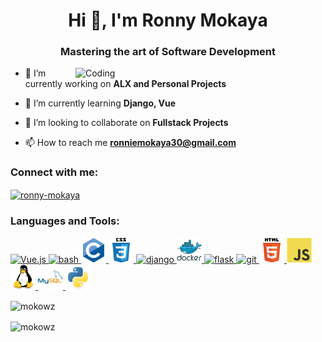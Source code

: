 <h1 align="center">Hi 👋, I'm Ronny Mokaya</h1>
<h3 align="center">Mastering the art of Software Development</h3>

<img align="right" alt="Coding" width="400" src="https://t4.ftcdn.net/jpg/03/13/40/45/240_F_313404541_e9YZ3pht6oEEkMXuhxTboqXA2B2ShNnC.jpg" />

- 🔭 I’m currently working on **ALX and Personal Projects**

- 🌱 I’m currently learning **Django, Vue**

- 👯 I’m looking to collaborate on **Fullstack Projects**

- 📫 How to reach me **ronniemokaya30@gmail.com**

<h3 align="left">Connect with me:</h3>
<p align="left">
<a href="https://linkedin.com/in/ronny-mokaya" target="blank"><img align="center" src="https://raw.githubusercontent.com/rahuldkjain/github-profile-readme-generator/master/src/images/icons/Social/linked-in-alt.svg" alt="ronny-mokaya" height="30" width="40" /></a>
</p>

<h3 align="left">Languages and Tools:</h3>
<p align="left">
  <a href="https://vuejs.org/" target="_blank" rel="noreferrer">
  <img src="https://www.vectorlogo.zone/logos/vuejs/vuejs-icon.svg" alt="Vue.js" width="40" height="40"/>
</a>
  <a href="https://www.gnu.org/software/bash/" target="_blank" rel="noreferrer"> <img src="https://www.vectorlogo.zone/logos/gnu_bash/gnu_bash-icon.svg" alt="bash" width="40" height="40"/> </a> <a href="https://www.cprogramming.com/" target="_blank" rel="noreferrer"> <img src="https://raw.githubusercontent.com/devicons/devicon/master/icons/c/c-original.svg" alt="c" width="40" height="40"/> </a> <a href="https://www.w3schools.com/css/" target="_blank" rel="noreferrer"> <img src="https://raw.githubusercontent.com/devicons/devicon/master/icons/css3/css3-original-wordmark.svg" alt="css3" width="40" height="40"/> </a> <a href="https://www.djangoproject.com/" target="_blank" rel="noreferrer"> <img src="https://cdn.worldvectorlogo.com/logos/django.svg" alt="django" width="40" height="40"/> </a> <a href="https://www.docker.com/" target="_blank" rel="noreferrer"> <img src="https://raw.githubusercontent.com/devicons/devicon/master/icons/docker/docker-original-wordmark.svg" alt="docker" width="40" height="40"/> </a> <a href="https://flask.palletsprojects.com/" target="_blank" rel="noreferrer"> <img src="https://www.vectorlogo.zone/logos/pocoo_flask/pocoo_flask-icon.svg" alt="flask" width="40" height="40"/> </a> <a href="https://git-scm.com/" target="_blank" rel="noreferrer"> <img src="https://www.vectorlogo.zone/logos/git-scm/git-scm-icon.svg" alt="git" width="40" height="40"/> </a> <a href="https://www.w3.org/html/" target="_blank" rel="noreferrer"> <img src="https://raw.githubusercontent.com/devicons/devicon/master/icons/html5/html5-original-wordmark.svg" alt="html5" width="40" height="40"/> </a> <a href="https://developer.mozilla.org/en-US/docs/Web/JavaScript" target="_blank" rel="noreferrer"> <img src="https://raw.githubusercontent.com/devicons/devicon/master/icons/javascript/javascript-original.svg" alt="javascript" width="40" height="40"/> </a>  <a href="https://www.linux.org/" target="_blank" rel="noreferrer"> <img src="https://raw.githubusercontent.com/devicons/devicon/master/icons/linux/linux-original.svg" alt="linux" width="40" height="40"/> </a>  <a href="https://www.mysql.com/" target="_blank" rel="noreferrer"> <img src="https://raw.githubusercontent.com/devicons/devicon/master/icons/mysql/mysql-original-wordmark.svg" alt="mysql" width="40" height="40"/> </a> <a href="https://www.python.org" target="_blank" rel="noreferrer"> <img src="https://raw.githubusercontent.com/devicons/devicon/master/icons/python/python-original.svg" alt="python" width="40" height="40"/> </a>  </p>

<p><img align="center" src="https://github-readme-stats.vercel.app/api/top-langs?username=mokowz&show_icons=true&theme=dark&locale=en&layout=compact" alt="mokowz" /></p>

<p><img align="center" src="https://github-readme-streak-stats.herokuapp.com/?user=mokowz&theme=dark" alt="mokowz" /></p>
